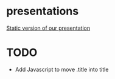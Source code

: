 presentations
=============

[Static version of our presentation][1]

[1]: http://fotioslindiakos.github.com/isa673/

# TODO #
* Add Javascript to move .title into title


